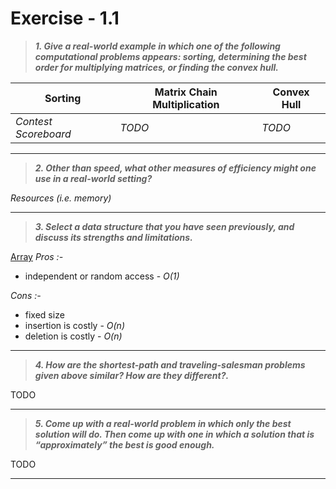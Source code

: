 # Exercise - 1.1

> **_1. Give a real-world example in which one of the following computational problems appears: sorting, determining the best order for multiplying matrices, or finding the convex hull\._**

| Sorting              | Matrix Chain Multiplication | Convex Hull |
| -------------------- | --------------------------- | ----------- |
| _Contest Scoreboard_ | _TODO_                      | _TODO_      |

---

> **_2. Other than speed, what other measures of efficiency might one use in a real-world setting?_**

_Resources (i.e. memory)_

---

> **_3. Select a data structure that you have seen previously, and discuss its strengths and limitations\._**

[Array](https://www.geeksforgeeks.org/array/)
_Pros :-_

- independent or random access - _O(1)_

_Cons :-_

- fixed size
- insertion is costly - _O(n)_
- deletion is costly - _O(n)_

---

> **_4. How are the shortest-path and traveling-salesman problems given above similar? How are they different?._**

TODO

---

> **_5. Come up with a real-world problem in which only the best solution will do. Then come up with one in which a solution that is “approximately” the best is good enough\._**

TODO

---
